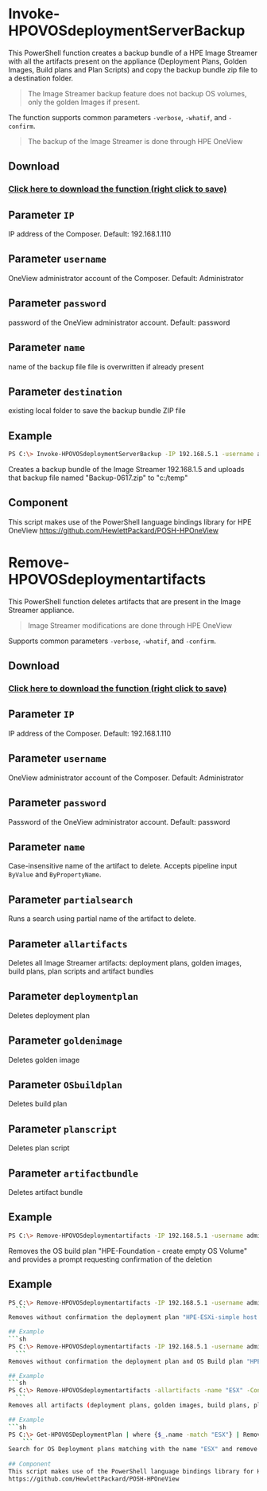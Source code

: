 # Invoke-HPOVOSdeploymentServerBackup 
   This PowerShell function creates a backup bundle of a HPE Image Streamer with all the artifacts present on the appliance (Deployment Plans, Golden Images, Build plans and Plan Scripts) 
   and copy the backup bundle zip file to a destination folder.
   
   >The Image Streamer backup feature does not backup OS volumes, only the golden Images if present.
 
 The function supports common parameters `-verbose`, `-whatif`, and `-confirm`. 
 
 > The backup of the Image Streamer is done through HPE OneView

## Download

### [Click here to download the function (right click to save)](https://github.com/jullienl/OneView-demos/blob/master/Powershell/Image%20Streamer/Invoke-HPOVdeploymentServerbackup.ps1)

## Parameter `IP`
  IP address of the Composer. Default: 192.168.1.110
  
## Parameter `username`
  OneView administrator account of the Composer. Default: Administrator
  
## Parameter `password`
  password of the OneView administrator account. Default: password

## Parameter `name`
  name of the backup file
  file is overwritten if already present 

## Parameter `destination`
  existing local folder to save the backup bundle ZIP file 
     
## Example
  ```sh
  PS C:\> Invoke-HPOVOSdeploymentServerBackup -IP 192.168.5.1 -username administrator -password HPEinvent -name "Backup-0617" -destination "c:/temp" 
  ```
  Creates a backup bundle of the Image Streamer 192.168.1.5 and uploads that backup file named "Backup-0617.zip" to "c:/temp" 
  
## Component
  This script makes use of the PowerShell language bindings library for HPE OneView
  https://github.com/HewlettPackard/POSH-HPOneView   
  




# Remove-HPOVOSdeploymentartifacts
  This PowerShell function deletes artifacts that are present in the Image Streamer appliance.
  > Image Streamer modifications are done through HPE OneView   
  
   Supports common parameters `-verbose`, `-whatif`, and `-confirm`. 
  
## Download

### [Click here to download the function (right click to save)](https://github.com/jullienl/OneView-demos/blob/master/Powershell/Image%20Streamer/Remove-HPOVOSdeploymentartifacts.ps1)

## Parameter `IP`
  IP address of the Composer. Default: 192.168.1.110
  
## Parameter `username`
  OneView administrator account of the Composer. Default: Administrator
  
## Parameter `password`
  Password of the OneView administrator account. Default: password
  
## Parameter `name`
  Case-insensitive name of the artifact to delete. Accepts pipeline input `ByValue` and `ByPropertyName`. 

## Parameter `partialsearch`
  Runs a search using partial name of the artifact to delete. 
    
## Parameter `allartifacts`
  Deletes all Image Streamer artifacts: deployment plans, golden images, build plans, plan scripts and artifact bundles
  
## Parameter `deploymentplan`
  Deletes deployment plan
  
## Parameter `goldenimage`
  Deletes golden image
  
## Parameter `OSbuildplan`
  Deletes build plan
  
## Parameter `planscript`
  Deletes plan script
  
## Parameter `artifactbundle`
  Deletes artifact bundle
  
## Example
  ```sh
  PS C:\> Remove-HPOVOSdeploymentartifacts -IP 192.168.5.1 -username administrator -password paswword -name "HPE-Foundation - create empty OS Volume" -OSbuildplan -Confirm 
  ```
  Removes the OS build plan "HPE-Foundation - create empty OS Volume" and provides a prompt requesting confirmation of the deletion 
  
## Example
  ```sh
  PS C:\> Remove-HPOVOSdeploymentartifacts -IP 192.168.5.1 -username administrator -password paswword -name "HPE-ESXi-simple host configuration with NIC HA" -deploymentplan 
    ```
  Removes without confirmation the deployment plan "HPE-ESXi-simple host configuration with NIC HA" 
  
## Example
  ```sh
  PS C:\> Remove-HPOVOSdeploymentartifacts -IP 192.168.5.1 -username administrator -password paswword -name "HPE-ESXi-simple host configuration with NIC HA" -deploymentplan -OSbuildplan
    ```
  Removes without confirmation the deployment plan and OS Build plan "HPE-ESXi-simple host configuration with NIC HA" 
  
## Example
  ```sh
  PS C:\> Remove-HPOVOSdeploymentartifacts -allartifacts -name "ESX" -Confirm -partialsearch
    ```
  Removes all artifacts (deployment plans, golden images, build plans, plan scripts and artifact bundles) containing the string "ESX" and provides a prompt requesting confirmation of the deletion 
  
## Example
  ```sh
  PS C:\> Get-HPOVOSDeploymentPlan | where {$_.name -match "ESX"} | Remove-HPOVOSdeploymentartifacts -deploymentplan 
      ```
  Search for OS Deployment plans matching with the name "ESX" and remove them from the Image Streamer appliance 
     
## Component
  This script makes use of the PowerShell language bindings library for HPE OneView
  https://github.com/HewlettPackard/POSH-HPOneView
